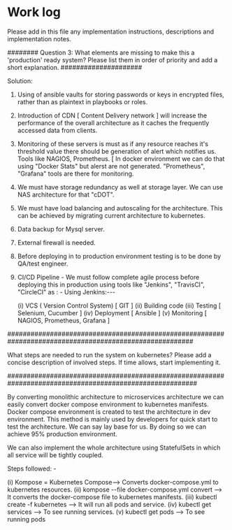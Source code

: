 # Work log

Please add in this file any implementation instructions, descriptions and implementation notes.

######## Question 3:
 What elements are missing to make this a 'production' ready system? Please list them in
 order of priority and add a short explanation.
#####################

Solution:

1. Using of ansible vaults for storing passwords or keys in encrypted files, rather than as plaintext in playbooks or roles.
2. Introduction of CDN [ Content Delivery network ] will increase the performance of the overall architecture as it caches the frequently accessed data from clients.
3. Monitoring of these servers is must as if any resource reaches it's threshold value there should be generation of alert which notifies us. Tools like NAGIOS, Prometheus. [ In docker environment we can do that using "Docker Stats" but alerst are not generated. "Prometheus", "Grafana" tools are there for monitoring.
4. We must have storage redundancy as well at storage layer. We can use NAS architecture for that "cDOT".
5. We must have load balancing and autoscaling for the architecture. This can be achieved by migrating current architecture to kubernetes.
6. Data backup for Mysql server.
7. External firewall is needed.
8. Before deploying in to production environment testing is to be done by QA/test engineer.
9. CI/CD Pipeline - We must follow complete agile process before deploying this in production using tools like "Jenkins", "TravisCI", "CircleCI" as : -
   Using Jenkins:---

   (i)   VCS ( Version Control System) [ GIT ]
   (ii)  Building code
   (iii) Testing [ Selenium, Cucumber ]
   (iv)  Deployment [ Ansible ]
   (v)   Monitoring [ NAGIOS, Prometheus, Grafana ]

########################################################################################################

What steps are needed to run the system on kubernetes? Please add a concise
description of involved steps. If time allows, start implementing it.

#########################################################################################################

By converting monolithic architecture to microservices architecture we can easily convert docker compose environment to kubernetes manifests.
Docker compose environment is created to test the architecture in dev environment.
This method is mainly used by developers for quick start to test the architecture. We can say lay base for us.
By doing so we can achieve 95% production environment.

We can also implement the whole architecture using StatefulSets in which all service will be tightly coupled.

Steps followed: - 

(i) Kompose = Kubernetes Compose-->  Converts docker-compose.yml to kubernetes resources.
(ii)  kompose --file docker-compose.yml convert -->  It converts the docker-compose file to kubernetes manifests.
(iii) kubectl create -f kubernetes --> It will run all pods and service.
(iv)  kubectl get services  --> To see running services.
(v)   kubectl get pods --> To see running pods

